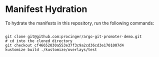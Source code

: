 
# Manifest Hydration

To hydrate the manifests in this repository, run the following commands:

```shell

git clone git@github.com:procinger/argo-git-promoter-demo.git
# cd into the cloned directory
git checkout cf46652030a553e37f3c9a2cd36cd3e1701007d4
kustomize build ./kustomize/overlays/test
```